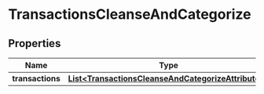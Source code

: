 
# TransactionsCleanseAndCategorize

## Properties
Name | Type | Description | Notes
------------ | ------------- | ------------- | -------------
**transactions** | [**List&lt;TransactionsCleanseAndCategorizeAttributes&gt;**](TransactionsCleanseAndCategorizeAttributes.md) |  |  [optional]



